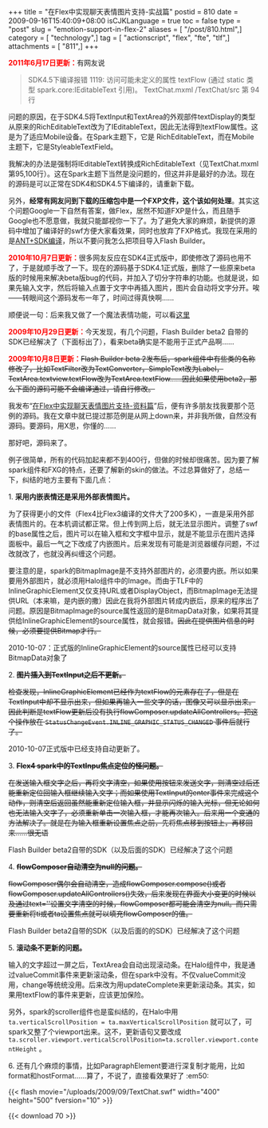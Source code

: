 +++
title = "在Flex中实现聊天表情图片支持-实战篇"
postid = 810
date = 2009-09-16T15:40:09+08:00
isCJKLanguage = true
toc = false
type = "post"
slug = "emotion-support-in-flex-2"
aliases = [ "/post/810.html",]
category = [ "technology",]
tag = [ "actionscript", "flex", "fte", "tlf",]
attachments = [ "811",]
+++


<span style="color: red;font-weight:bold;">2011年6月17日更新：</span>有网友说

> SDK4.5下编译报错 1119: 访问可能未定义的属性 textFlow (通过 static 类型
> spark.core:IEditableText 引用)。 TextChat.mxml /TextChat/src 第 94 行

问题的原因，在于SDK4.5将TextInput和TextArea的外观部件textDisplay的类型从原来的RichEditableText改为了IEditableText，因此无法得到textFlow属性。这是为了适应Mobile设备。在Spark主题下，它是 RichEditableText，而在Mobile主题下，它是StyleableTextField。

我解决的办法是强制将IEditableText转换成RichEditableText（见TextChat.mxml第95,100行）。这在Spark主题下当然是没问题的，但这并非是最好的办法。现在的源码是可以正常在SDK4和SDK4.5下编译的，请重新下载。

另外，**经常有网友问到下载的压缩包中是一个FXP文件，这个该如何处理**。其实这个问题Google一下自然有答案，做Flex，居然不知道FXP是什么，而且随手Google也不愿意做，我就只能鄙视你一下了。为了避免大家的麻烦，新提供的源码中增加了编译好的swf方便大家看效果，同时也放弃了FXP格式。我现在采用的是[ANT+SDK编译](https://blog.zengrong.net/post/1307.html)，所以不要问我怎么把项目导入Flash Builder。

<span style="color: red;font-weight:bold;">2010年10月7日更新：</span>很多网友反应在SDK4正式版中，即使修改了源码也用不了，于是就顺手改了一下。现在的源码基于SDK4.1正式版，删除了一些原来beta版的时候用来解决beta版bug的代码，并加入了切分字符串的功能。也就是说，如果先输入文字，然后将输入点置于文字中再插入图片，图片会自动将文字分开。唉——转眼间这个源码发布一年了，时间过得真快啊……  

顺便说一句：后来我又做了一个魔法表情功能，可以看[这里](http://demo.zengrong.net/freeroom/)

<span style="color: red;font-weight:bold;">2009年10月29日更新：</span>今天发现，有几个问题，Flash Builder beta2 自带的SDK已经解决了（下面标出了），看来beta确实是不能用于正式产品啊……

<span style="color: red;font-weight:bold;">2009年10月8日更新：</span><del>Flash Builder beta 2发布后，spark组件中有些类的名称修改了，比如TextFilter改为TextConverter，SimpleText改为Label，TextArea.textview.textFlow改为TextArea.textFlow……因此如果使用beta2，那么下面的源码可能不会编译通过，请自行修改。</del>


我发布“[在Flex中实现聊天表情图片支持-资料篇](https://blog.zengrong.net/post/721.html)”后，便有许多朋友找我要那个范例的源码。我在文章中就已提过那范例是从网上down来，并非我所做，自然没有源码。要源码，用X思，你懂的……

那好吧，源码来了。

<!--more-->  

例子很简单，所有的代码加起来都不到400行，但做的时候却很痛苦。因为要了解spark组件和FXG的特点，还要了解新的skin的做法。不过总算做好了，总结一下，纠结的地方主要有下面几点：

1\.  **采用内嵌表情还是采用外部表情图片。**  

为了获得更小的文件（Flex4比Flex3编译的文件大了200多K），一直是采用外部表情图片的。在本机调试都正常。但上传到网上后，就无法显示图片。调整了swf的base属性之后，图片可以在输入框和文字框中显示，就是不能显示在图片选择面板中。最后一气之下改成了内嵌图片。后来发现有可能是浏览器缓存问题，不过改就改了，也就没再纠缠这个问题。  

要注意的是，spark的BitmapImage是不支持外部图片的，必须要内嵌。所以如果要用外部图片，就必须用Halo组件中的Image。而由于TLF中的InlineGraphicElement又仅支持URL或者DisplayObject，而BitmapImage无法提供URL（本来嘛，是内嵌的撒）因此在我将外部图片转成内嵌后，原来的程序出了问题。原因是BitmapImage的source属性返回的是BitmapData对象，如果将其提供给InlineGraphicElement的source属性，就会报错。<del>因此在提供图片信息的时候，必须要提供Bitmap才行。</del> 
    
2010-10-07：正式版的InlineGraphicElement的source属性已经可以支持BitmapData对象了

2\.  **<del>图片插入到TextInput之后不更新。</del>** 

<del>检查发现，InlineGraphicElement已经作为textFlow的元素存在了，但是在TextInput中却不显示出来，但如果再输入一些文字的话，图像又可以显示出来。因此判断是textFlow更新后没有执行flowComposer.updateAllControllers。把这个操作放在 `StatusChangeEvent.INLINE_GRAPHIC_STATUS_CHANGED` 事件后就行了。</del>
    
2010-10-07正式版中已经支持自动更新了。

3\.  **<del>Flex4 spark中的TextInpu焦点定位的怪问题。</del>**  

<del>在发送输入框文字之后，再将文字清空，如果使用按钮来发送文字，则清空过后还能重新定位回输入框继续输入文字；而如果使用TextInput的enter事件来完成这个动作，则清空后返回虽然能重新定位输入框，并显示闪烁的输入光标，但无论如何也无法输入文字了，必须重新单击一次输入框，才能再次输入。后来用一个变通的方法解决了。就是在为输入框重新设置焦点之前，先将焦点移到按钮上，再移回来……很无语 <del>

Flash Builder beta2自带的SDK（以及后面的SDK）已经解决了这个问题

4\.  **<del>flowComposer自动清空为null的问题。</del>**  

<del>flowComposer偶尔会自动清空，造成flowComposer.compose()或者flowComposer.updateAllControllers()失效，后来发现在界面大小变更的时候以及通过text=''设置文字清空的时候，flowComposer都可能会清空为null。而只需要重新将ti或者ta设置焦点就可以填充flowComposer的值。</del>

Flash Builder beta2自带的SDK（以及后面的的SDK）已经解决了这个问题

5\.  **滚动条不更新的问题。**  

输入的文字超过一屏之后，TextArea会自动出现滚动条。在Halo组件中，我是通过valueCommit事件来更新滚动条，但在spark中没有。不仅valueCommit没用，change等统统没用。后来改为用updateComplete来更新滚动条。其实，如果用textFlow的事件来更新，应该更加保险。  

另外，spark的scroller组件也是蛮纠结的，在Halo中用 `ta.verticalScrollPosition = ta.maxVerticalScrollPosition` 就可以了，可spark又整了个viewport出来。这不，更新语句又要改成 `ta.scroller.viewport.verticalScrollPosition=ta.scroller.viewport.contentHeight` 。

6\.  还有几个麻烦的事情，比如ParagraphElement要进行深复制才能用，比如format和hostFormat……算了，不说了，直接看效果好了 :em50:

{{< flash movie="/uploads/2009/09/TextChat.swf" width="400" height="500" fversion="10" >}}

{{< download 70 >}}
